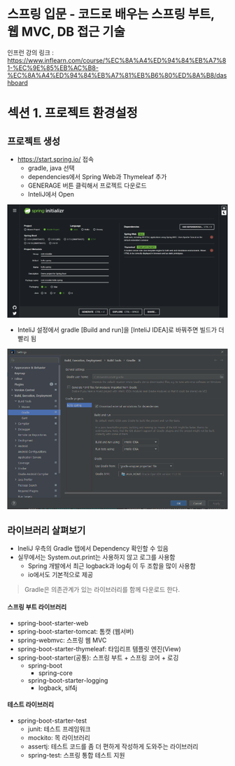 # 스프링 입문 - 코드로 배우는 스프링 부트, 웹 MVC, DB 접근 기술

인프런 강의 링크 : https://www.inflearn.com/course/%EC%8A%A4%ED%94%84%EB%A7%81-%EC%9E%85%EB%AC%B8-%EC%8A%A4%ED%94%84%EB%A7%81%EB%B6%80%ED%8A%B8/dashboard


# 섹션 1. 프로젝트 환경설정

## 프로젝트 생성
- https://start.spring.io/ 접속
  - gradle, java 선택
  - dependencies에서 Spring Web과 Thymeleaf 추가
  - GENERAGE 버튼 클릭해서 프로젝트 다운로드
  - InteliJ에서 Open

![start.spring.io](/Documents/img/SpringBase/스프링_프로젝트_생성.png)

- InteliJ 설정에서 gradle [Build and run]을 [InteliJ IDEA]로 바꿔주면 빌드가 더 빨리 됨

![intelij_gradle_설정](img/SpringBase/intelij_gradle_설정.png)


## 라이브러리 살펴보기
- IneliJ 우측의 Gradle 탭에서 Dependency 확인할 수 있음
- 실무에서는 System.out.print는 사용하지 않고 로그를 사용함
  - Spring 개발에서 최근 logback과 log4j 이 두 조합을 많이 사용함
  - io에서도 기본적으로 제공

> Gradle은 의존관계가 있는 라이브러리를 함께 다운로드 한다.

#### 스프링 부트 라이브러리
- spring-boot-starter-web
- spring-boot-starter-tomcat: 톰캣 (웹서버)
- spring-webmvc: 스프링 웹 MVC
- spring-boot-starter-thymeleaf: 타임리프 템플릿 엔진(View)
- spring-boot-starter(공통): 스프링 부트 + 스프링 코어 + 로깅
  - spring-boot
    - spring-core
  - spring-boot-starter-logging
    - logback, slf4j

#### 테스트 라이브러리
- spring-boot-starter-test
  - junit: 테스트 프레임워크
  - mockito: 목 라이브러리
  - assertj: 테스트 코드를 좀 더 편하게 작성하게 도와주는 라이브러리
  - spring-test: 스프링 통합 테스트 지원